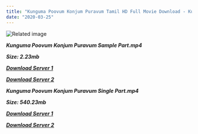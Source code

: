 ```yaml
---
title: "Kunguma Poovum Konjum Puravum Tamil HD Full Movie Download - Kunguma Poovum Konjum Puravum Tamil HD Movie Download"
date: "2020-03-25"
---
```


![Related image](http://tamilyogi.com/wp-content/uploads/2014/09/kk2.jpg)

**_Kunguma Poovum Konjum Puravum Sample Part.mp4_**

**_Size: 2.23mb_**

**_[Download Server 1](http://p1.wetransfer.vip/files/Tamil{8713b6b5f6e59cdcf244c33a3a7a492372c7347c9d869ddefa7d70dd3612d3d9}20Movies/Tamil{8713b6b5f6e59cdcf244c33a3a7a492372c7347c9d869ddefa7d70dd3612d3d9}20Recent{8713b6b5f6e59cdcf244c33a3a7a492372c7347c9d869ddefa7d70dd3612d3d9}20Movies/Kunguma{8713b6b5f6e59cdcf244c33a3a7a492372c7347c9d869ddefa7d70dd3612d3d9}20Poovum{8713b6b5f6e59cdcf244c33a3a7a492372c7347c9d869ddefa7d70dd3612d3d9}20Konjum{8713b6b5f6e59cdcf244c33a3a7a492372c7347c9d869ddefa7d70dd3612d3d9}20Puravum{8713b6b5f6e59cdcf244c33a3a7a492372c7347c9d869ddefa7d70dd3612d3d9}20(2009)/Kunguma{8713b6b5f6e59cdcf244c33a3a7a492372c7347c9d869ddefa7d70dd3612d3d9}20Poovum{8713b6b5f6e59cdcf244c33a3a7a492372c7347c9d869ddefa7d70dd3612d3d9}20Konjum{8713b6b5f6e59cdcf244c33a3a7a492372c7347c9d869ddefa7d70dd3612d3d9}20Puravum/Kunguma{8713b6b5f6e59cdcf244c33a3a7a492372c7347c9d869ddefa7d70dd3612d3d9}20Poovum{8713b6b5f6e59cdcf244c33a3a7a492372c7347c9d869ddefa7d70dd3612d3d9}20Konjum{8713b6b5f6e59cdcf244c33a3a7a492372c7347c9d869ddefa7d70dd3612d3d9}20Puravum{8713b6b5f6e59cdcf244c33a3a7a492372c7347c9d869ddefa7d70dd3612d3d9}20(2009){8713b6b5f6e59cdcf244c33a3a7a492372c7347c9d869ddefa7d70dd3612d3d9}20Sample{8713b6b5f6e59cdcf244c33a3a7a492372c7347c9d869ddefa7d70dd3612d3d9}20(640x360).mp4)_**

**_[Download Server 2](http://p1.wetransfer.vip/files/Tamil{8713b6b5f6e59cdcf244c33a3a7a492372c7347c9d869ddefa7d70dd3612d3d9}20Movies/Tamil{8713b6b5f6e59cdcf244c33a3a7a492372c7347c9d869ddefa7d70dd3612d3d9}20Recent{8713b6b5f6e59cdcf244c33a3a7a492372c7347c9d869ddefa7d70dd3612d3d9}20Movies/Kunguma{8713b6b5f6e59cdcf244c33a3a7a492372c7347c9d869ddefa7d70dd3612d3d9}20Poovum{8713b6b5f6e59cdcf244c33a3a7a492372c7347c9d869ddefa7d70dd3612d3d9}20Konjum{8713b6b5f6e59cdcf244c33a3a7a492372c7347c9d869ddefa7d70dd3612d3d9}20Puravum{8713b6b5f6e59cdcf244c33a3a7a492372c7347c9d869ddefa7d70dd3612d3d9}20(2009)/Kunguma{8713b6b5f6e59cdcf244c33a3a7a492372c7347c9d869ddefa7d70dd3612d3d9}20Poovum{8713b6b5f6e59cdcf244c33a3a7a492372c7347c9d869ddefa7d70dd3612d3d9}20Konjum{8713b6b5f6e59cdcf244c33a3a7a492372c7347c9d869ddefa7d70dd3612d3d9}20Puravum/Kunguma{8713b6b5f6e59cdcf244c33a3a7a492372c7347c9d869ddefa7d70dd3612d3d9}20Poovum{8713b6b5f6e59cdcf244c33a3a7a492372c7347c9d869ddefa7d70dd3612d3d9}20Konjum{8713b6b5f6e59cdcf244c33a3a7a492372c7347c9d869ddefa7d70dd3612d3d9}20Puravum{8713b6b5f6e59cdcf244c33a3a7a492372c7347c9d869ddefa7d70dd3612d3d9}20(2009){8713b6b5f6e59cdcf244c33a3a7a492372c7347c9d869ddefa7d70dd3612d3d9}20Sample{8713b6b5f6e59cdcf244c33a3a7a492372c7347c9d869ddefa7d70dd3612d3d9}20(640x360).mp4)_**

**_Kunguma Poovum Konjum Puravum Single Part.mp4_**

**_Size: 540.23mb_**

**_[Download Server 1](http://p1.wetransfer.vip/files/Tamil{8713b6b5f6e59cdcf244c33a3a7a492372c7347c9d869ddefa7d70dd3612d3d9}20Movies/Tamil{8713b6b5f6e59cdcf244c33a3a7a492372c7347c9d869ddefa7d70dd3612d3d9}20Recent{8713b6b5f6e59cdcf244c33a3a7a492372c7347c9d869ddefa7d70dd3612d3d9}20Movies/Kunguma{8713b6b5f6e59cdcf244c33a3a7a492372c7347c9d869ddefa7d70dd3612d3d9}20Poovum{8713b6b5f6e59cdcf244c33a3a7a492372c7347c9d869ddefa7d70dd3612d3d9}20Konjum{8713b6b5f6e59cdcf244c33a3a7a492372c7347c9d869ddefa7d70dd3612d3d9}20Puravum{8713b6b5f6e59cdcf244c33a3a7a492372c7347c9d869ddefa7d70dd3612d3d9}20(2009)/Kunguma{8713b6b5f6e59cdcf244c33a3a7a492372c7347c9d869ddefa7d70dd3612d3d9}20Poovum{8713b6b5f6e59cdcf244c33a3a7a492372c7347c9d869ddefa7d70dd3612d3d9}20Konjum{8713b6b5f6e59cdcf244c33a3a7a492372c7347c9d869ddefa7d70dd3612d3d9}20Puravum/Kunguma{8713b6b5f6e59cdcf244c33a3a7a492372c7347c9d869ddefa7d70dd3612d3d9}20Poovum{8713b6b5f6e59cdcf244c33a3a7a492372c7347c9d869ddefa7d70dd3612d3d9}20Konjum{8713b6b5f6e59cdcf244c33a3a7a492372c7347c9d869ddefa7d70dd3612d3d9}20Puravum{8713b6b5f6e59cdcf244c33a3a7a492372c7347c9d869ddefa7d70dd3612d3d9}20(2009){8713b6b5f6e59cdcf244c33a3a7a492372c7347c9d869ddefa7d70dd3612d3d9}20Single{8713b6b5f6e59cdcf244c33a3a7a492372c7347c9d869ddefa7d70dd3612d3d9}20Part{8713b6b5f6e59cdcf244c33a3a7a492372c7347c9d869ddefa7d70dd3612d3d9}20(640x360).mp4)_**

**_[Download Server 2](http://p1.wetransfer.vip/files/Tamil{8713b6b5f6e59cdcf244c33a3a7a492372c7347c9d869ddefa7d70dd3612d3d9}20Movies/Tamil{8713b6b5f6e59cdcf244c33a3a7a492372c7347c9d869ddefa7d70dd3612d3d9}20Recent{8713b6b5f6e59cdcf244c33a3a7a492372c7347c9d869ddefa7d70dd3612d3d9}20Movies/Kunguma{8713b6b5f6e59cdcf244c33a3a7a492372c7347c9d869ddefa7d70dd3612d3d9}20Poovum{8713b6b5f6e59cdcf244c33a3a7a492372c7347c9d869ddefa7d70dd3612d3d9}20Konjum{8713b6b5f6e59cdcf244c33a3a7a492372c7347c9d869ddefa7d70dd3612d3d9}20Puravum{8713b6b5f6e59cdcf244c33a3a7a492372c7347c9d869ddefa7d70dd3612d3d9}20(2009)/Kunguma{8713b6b5f6e59cdcf244c33a3a7a492372c7347c9d869ddefa7d70dd3612d3d9}20Poovum{8713b6b5f6e59cdcf244c33a3a7a492372c7347c9d869ddefa7d70dd3612d3d9}20Konjum{8713b6b5f6e59cdcf244c33a3a7a492372c7347c9d869ddefa7d70dd3612d3d9}20Puravum/Kunguma{8713b6b5f6e59cdcf244c33a3a7a492372c7347c9d869ddefa7d70dd3612d3d9}20Poovum{8713b6b5f6e59cdcf244c33a3a7a492372c7347c9d869ddefa7d70dd3612d3d9}20Konjum{8713b6b5f6e59cdcf244c33a3a7a492372c7347c9d869ddefa7d70dd3612d3d9}20Puravum{8713b6b5f6e59cdcf244c33a3a7a492372c7347c9d869ddefa7d70dd3612d3d9}20(2009){8713b6b5f6e59cdcf244c33a3a7a492372c7347c9d869ddefa7d70dd3612d3d9}20Single{8713b6b5f6e59cdcf244c33a3a7a492372c7347c9d869ddefa7d70dd3612d3d9}20Part{8713b6b5f6e59cdcf244c33a3a7a492372c7347c9d869ddefa7d70dd3612d3d9}20(640x360).mp4)_**
